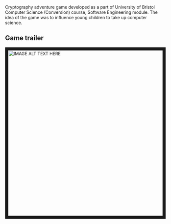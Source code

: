 Cryptography adventure game developed as a part of University of Bristol Computer Science (Conversion) course, Software Engineering module.
The idea of the game was to influence young children to take up computer science. 

## Game trailer
<a href="http://www.youtube.com/watch?feature=player_embedded&v=-g1cslTGx2Y" target="_blank">
<img src="http://img.youtube.com/vi/-g1cslTGx2Y/0.jpg" 
 alt="IMAGE ALT TEXT HERE" width="720" height="540" border="10" /></a>
